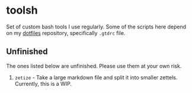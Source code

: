 # toolsh

Set of custom bash tools I use regularly. Some of the scripts here depend on my [dotfiles](https://github.com/vinayprograms/dotfiles) repository, specifically `.gtdrc` file.

## Unfinished

The ones listed below are unfinished. Please use them at your own risk.

1. `zetize` - Take a large markdown file and split it into smaller zettels. Currently, this is a WIP. 
